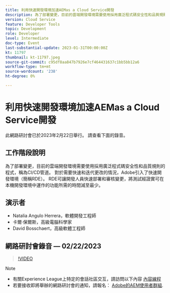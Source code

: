 ```yaml
---
title: 利用快速開發環境加速AEMas a Cloud Service開發
description: 為了部署變更，目前的雲端開發環境需要使用採用廣泛程式碼安全性和品質規則的程式，稱為CI/CD管道。 對於需要快速和反複更改的情況，Adobe引入了快速開發環境（簡稱RDE）。RDE允許開發人員快速部署和審核更改，從而最大限度地減少測試經驗證可在本地開發環境中工作的功能所需的時間。
version: Cloud Service
feature: Developer Tools
topic: Development
role: Developer
level: Intermediate
doc-type: Event
last-substantial-update: 2023-01-31T00:00:00Z
kt: 11797
thumbnail: kt-11797.jpeg
source-git-commit: c95df8aa847b7926e7cf464431637c1bb5bb12a6
workflow-type: tm+mt
source-wordcount: '238'
ht-degree: 0%

---
```



# 利用快速開發環境加速AEMas a Cloud Service開發

此網路研討會已於2023年2月22日舉行。 請查看下面的錄音。

## 工作階段說明

為了部署變更，目前的雲端開發環境需要使用採用廣泛程式碼安全性和品質規則的程式，稱為CI/CD管道。 對於需要快速和迭代更改的情況，Adobe引入了快速開發環境（簡稱RDE）。
RDE可讓開發人員快速部署和審核變更，將測試經證實可在本機開發環境中運作的功能所需的時間減至最少。

## 演示者

* Natalia Angulo Herrera，軟體開發工程師
* 卡爾·保爾斯，高級電腦科學家
* David Bosschaert，高級軟體工程師

## 網路研討會錄音 — 02/22/2023

>[!VIDEO](https://video.tv.adobe.com/v/3415876)

>[!NOTE]
>
>* 有關Experience League上特定的會話社區交互，請訪問以下內容 [內容線程](http://bit.ly/3x1Cl8x)
>* 若要接收即將舉辦的網路研討會的通知，請報名： [Adobe的AEM使用者群組](https://aem-augs.adobe.com/).